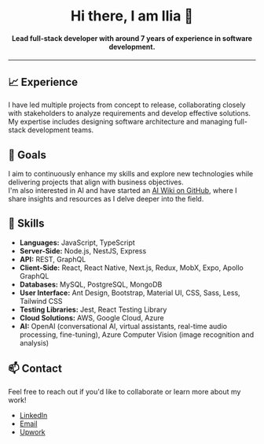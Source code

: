 <h1 align="center">Hi there, I am Ilia 👋</h1>

<h4 align="center">Lead full-stack developer with around 7 years of experience in software development.</h4>

---

## 📈 Experience
I have led multiple projects from concept to release, collaborating closely with stakeholders to analyze requirements and develop effective solutions. My expertise includes designing software architecture and managing full-stack development teams.


## 🎯 Goals
I aim to continuously enhance my skills and explore new technologies while delivering projects that align with business objectives.  
I'm also interested in AI and have started an [AI Wiki on GitHub](https://github.com/IliaKobalia/AI-Wiki/wiki), where I share insights and resources as I delve deeper into the field.



## 💼 Skills
- **Languages:** JavaScript, TypeScript
- **Server-Side:** Node.js, NestJS, Express
- **API:** REST, GraphQL
- **Client-Side:** React, React Native, Next.js, Redux, MobX, Expo, Apollo GraphQL
- **Databases:** MySQL, PostgreSQL, MongoDB
- **User Interface:** Ant Design, Bootstrap, Material UI, CSS, Sass, Less, Tailwind CSS
- **Testing Libraries:** Jest, React Testing Library
- **Cloud Solutions:** AWS, Google Cloud, Azure
- **AI:** OpenAI (conversational AI, virtual assistants, real-time audio processing, fine-tuning), Azure Computer Vision (image recognition and analysis)



## 📫 Contact
Feel free to reach out if you'd like to collaborate or learn more about my work!
- [LinkedIn](https://www.linkedin.com/in/illia-kobaliia-187380228/)
- [Email](mailto:ilia.kobaliia@gmail.com)
- [Upwork](https://www.upwork.com/freelancers/~016c86728a353a5292)
